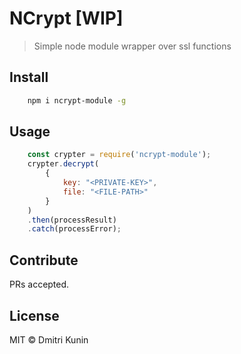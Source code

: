 # NCrypt [WIP]

> Simple node module wrapper over ssl functions

## Install
```bash
    npm i ncrypt-module -g
```

## Usage
```js
    const crypter = require('ncrypt-module');
    crypter.decrypt(
        {
            key: "<PRIVATE-KEY>", 
            file: "<FILE-PATH>"
        }
    )
    .then(processResult)
    .catch(processError);
```

## Contribute

PRs accepted.

## License

MIT © Dmitri Kunin
